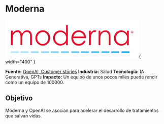 # Moderna

![Moderna](../assets/images/moderna.png){ width="400" }

**Fuente:** [OpenAI, Customer stories](https://openai.com/customer-stories/moderna)
**Industria:** Salud
**Tecnología:** IA Generativa, GPTs
**Impacto:** Un equipo de unos pocos miles puede rendir como un equipo de 100000.

## Objetivo

Moderna y OpenAI se asocian para acelerar el desarrollo de tratamientos que salvan vidas.